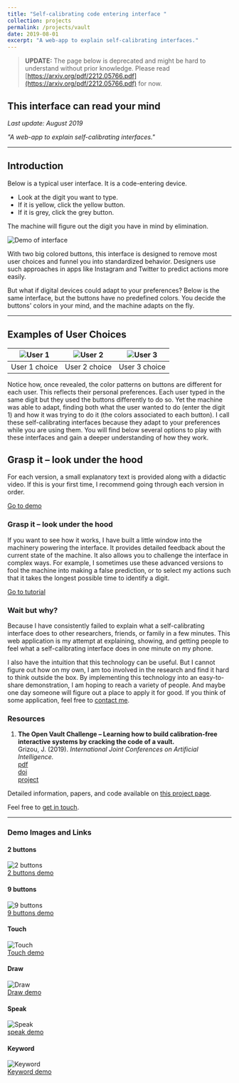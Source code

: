 ```yaml
---
title: "Self-calibrating code entering interface "
collection: projects
permalink: /projects/vault
date: 2019-08-01
excerpt: "A web-app to explain self-calibrating interfaces."
---
```


> **UPDATE:** The page below is deprecated and might be hard to understand without prior knowledge. Please read [https://arxiv.org/pdf/2212.05766.pdf](https://arxiv.org/pdf/2212.05766.pdf) for now.

## This interface can read your mind  
*Last update: August 2019*  

*"A web-app to explain self-calibrating interfaces."*

---

## Introduction

Below is a typical user interface. It is a code-entering device.  
- Look at the digit you want to type.  
- If it is yellow, click the yellow button.  
- If it is grey, click the grey button.  

The machine will figure out the digit you have in mind by elimination.

![Demo of interface](https://jgrizou.com/wp-content/uploads/2022/11/demo_1x2_2.gif)

With two big colored buttons, this interface is designed to remove most user choices and funnel you into standardized behavior. Designers use such approaches in apps like Instagram and Twitter to predict actions more easily.

But what if digital devices could adapt to your preferences? Below is the same interface, but the buttons have no predefined colors. You decide the buttons' colors in your mind, and the machine adapts on the fly.

---

## Examples of User Choices

| ![User 1](https://jgrizou.com/wp-content/uploads/2022/11/demo_3x3_fullpad_1.gif) | ![User 2](https://jgrizou.com/wp-content/uploads/2022/11/demo_3x3_fullpad_2.gif) | ![User 3](https://jgrizou.com/wp-content/uploads/2022/11/demo_3x3_fullpad_3.gif) |
|:---------------------------------------------:|:---------------------------------------------:|:---------------------------------------------:|
| User 1 choice                                 | User 2 choice                                 | User 3 choice                                 |

Notice how, once revealed, the color patterns on buttons are different for each user. This reflects their personal preferences. Each user typed in the same digit but they used the buttons differently to do so. Yet the machine was able to adapt, finding both what the user wanted to do (enter the digit 1) and how it was trying to do it (the colors associated to each button). I call these self-calibrating interfaces because they adapt to your preferences while you are using them. You will find below several options to play with these interfaces and gain a deeper understanding of how they work.

## Grasp it – look under the hood

For each version, a small explanatory text is provided along with a didactic video. If this is your first time, I recommend going through each version in order.

[Go to demo](https://jgrizou.com/projects/vault/demo)

### Grasp it – look under the hood

If you want to see how it works, I have built a little window into the machinery powering the interface. It provides detailed feedback about the current state of the machine. It also allows you to challenge the interface in complex ways. For example, I sometimes use these advanced versions to fool the machine into making a false prediction, or to select my actions such that it takes the longest possible time to identify a digit.

[Go to tutorial](https://jgrizou.com/contact/projects/vault/tuto)

### Wait but why?

Because I have consistently failed to explain what a self-calibrating interface does to other researchers, friends, or family in a few minutes. This web application is my attempt at explaining, showing, and getting people to feel what a self-calibrating interface does in one minute on my phone.

I also have the intuition that this technology can be useful. But I cannot figure out how on my own, I am too involved in the research and find it hard to think outside the box. By implementing this technology into an easy-to-share demonstration, I am hoping to reach a variety of people. And maybe one day someone will figure out a place to apply it for good. If you think of some application, feel free to [contact me](https://jgrizou.com/contact/).

### Resources

1. **The Open Vault Challenge – Learning how to build calibration-free interactive systems by cracking the code of a vault.**  
   Grizou, J. (2019). *International Joint Conferences on Artificial Intelligence.*  
   [pdf](https://arxiv.org/pdf/1906.02485.pdf)  
   [doi](https://doi.org/10.24963/ijcai.2019/942)  
   [project](https://jgrizou.github.io/website/projects/vault)

Detailed information, papers, and code available on [this project page](https://jgrizou.com/projects/thesis).

Feel free to [get in touch](https://jgrizou.com/contact/).

---

### Demo Images and Links

#### 2 buttons  
![2 buttons](https://jgrizou.com/wp-content/uploads/2022/11/demo_1x2_2-1.gif)  
[2 buttons demo](https://jgrizou.com/projects/vault/demo/1x2/)

#### 9 buttons  
![9 buttons](https://jgrizou.com/wp-content/uploads/2022/11/demo_3x3_fullpad_1.gif)  
[9 buttons demo](https://jgrizou.com/projects/vault/demo/3x3/)

#### Touch  
![Touch](https://jgrizou.com/wp-content/uploads/2022/11/demo_touch_1.gif)  
[Touch demo](https://jgrizou.com/projects/vault/demo/1x2/)

#### Draw  
![Draw](https://jgrizou.com/wp-content/uploads/2022/11/demo_draw_1.gif)  
[Draw demo](https://jgrizou.com/projects/vault/demo/1x2/)

#### Speak  
![Speak](https://jgrizou.com/wp-content/uploads/2022/11/demo_audio_1.gif)  
[speak demo](https://jgrizou.com/projects/vault/demo/1x2/)

#### Keyword  
![Keyword](https://jgrizou.com/wp-content/uploads/2022/11/demo_keyboard_1.gif)  
[Keyword demo](https://jgrizou.com/projects/vault/demo/1x2/)

